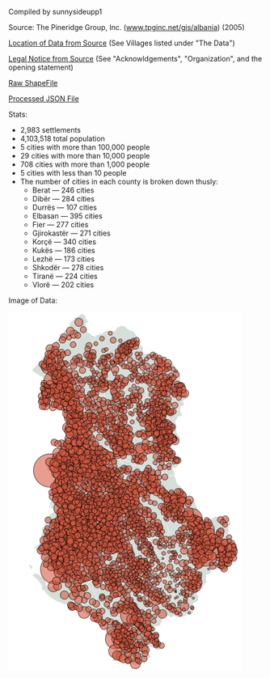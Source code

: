 Compiled by sunnysideupp1

Source: The Pineridge Group, Inc. (www.tpginc.net/gis/albania) (2005)

[Location of Data from Source](http://gis.tpginc.net/albania/) (See Villages listed under "The Data")

[Legal Notice from Source](http://gis.tpginc.net/albania/) (See "Acknowldgements", "Organization", and the opening statement)

[Raw ShapeFile](https://github.com/nyghts7/albania/blob/main/Villages.zip)

[Processed JSON File](https://github.com/nyghts7/albania/blob/main/albania.txt)

Stats:
+ 2,983 settlements
+ 4,103,518 total population
+ 5 cities with more than 100,000 people
+ 29 cities with more than 10,000 people
+ 708 cities with more than 1,000 people
+ 5 cities with less than 10 people
+ The number of cities in each county is broken down thusly:
     - Berat — 246 cities
     - Dibër — 284 cities
     - Durrës — 107 cities
     - Elbasan — 395 cities
     - Fier — 277 cities
     - Gjirokastër — 271 cities
     - Korçë — 340 cities
     - Kukës — 186 cities
     - Lezhë — 173 cities
     - Shkodër — 278 cities
     - Tiranë — 224 cities
     - Vlorë — 202 cities
 
Image of Data:

![Population distribution map of Albania](https://github.com/nyghts7/albania/blob/main/albania.png)
